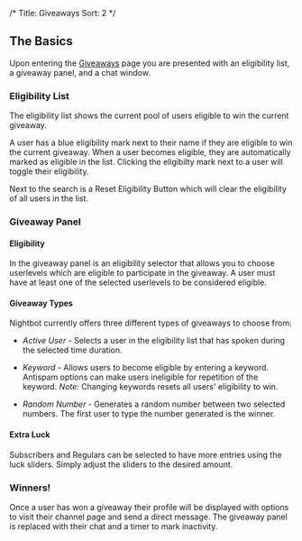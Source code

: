 /*
Title: Giveaways
Sort: 2
*/

## The Basics

Upon entering the [Giveaways](https://nightbot.tv/giveaways) page you are presented with an eligibility list, a giveaway panel, and a chat window.

### Eligibility List

The eligibility list shows the current pool of users eligible to win the current giveaway. 

A user has a blue eligibility mark next to their name if they are eligible to win the current giveaway. When a user becomes eligible, they are automatically marked as eligible in the list. Clicking the eligibilty mark next to a user will toggle their eligibility.

Next to the search is a Reset Eligibility Button which will clear the eligibility of all users in the list. 

### Giveaway Panel

#### Eligibility

In the giveaway panel is an eligibility selector that allows you to choose userlevels which are eligible to participate in the giveaway. A user must have at least one of the selected userlevels to be considered eligible.

#### Giveaway Types

Nightbot currently offers three different types of giveaways to choose from:

- *Active User* - Selects a user in the eligibility list that has spoken during the selected time duration.

- *Keyword* - Allows users to become eligible by entering a keyword. Antispam options can make users ineligible for repetition of the keyword. *Note:* Changing keywords resets all users' eligibility to win.

- *Random Number* - Generates a random number between two selected numbers. The first user to type the number generated is the winner.

#### Extra Luck

Subscribers and Regulars can be selected to have more entries using the luck sliders. Simply adjust the sliders to the desired amount.

### Winners!

Once a user has won a giveaway their profile will be displayed with options to visit their channel page and send a direct message. The giveaway panel is replaced with their chat and a timer to mark inactivity. 
